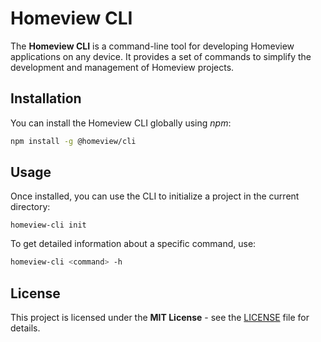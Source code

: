 # Homeview CLI

The **Homeview CLI** is a command-line tool for developing Homeview applications on any device. It provides a set of commands to simplify the development and management of Homeview projects.

## Installation

You can install the Homeview CLI globally using *npm*:

```bash
npm install -g @homeview/cli
```

## Usage

Once installed, you can use the CLI to initialize a project in the current directory:

```
homeview-cli init
```

To get detailed information about a specific command, use:

```bash
homeview-cli <command> -h
```

## License

This project is licensed under the **MIT License** - see the [LICENSE](LICENSE) file for details.